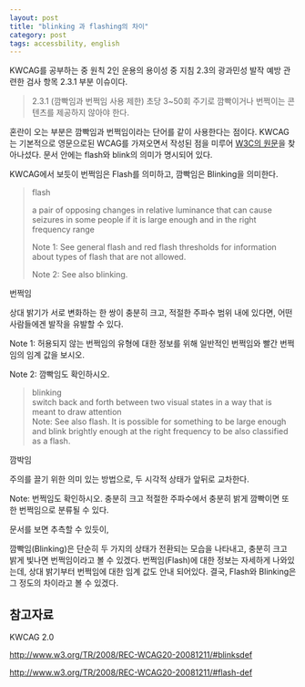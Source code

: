 ```yaml
---
layout: post
title: "blinking 과 flashing의 차이"
category: post
tags: accessbility, english
---
```

KWCAG를 공부하는 중 원칙 2인 운용의 용이성 중 지침 2.3의 광과민성 발작 예방 관련한 검사 항목 2.3.1 부분 이슈이다.

> 2.3.1 (깜빡임과 번쩍임 사용 제한) 초당 3~50회 주기로 깜빡이거나 번쩍이는 콘텐츠를 제공하지 않아야 한다.

혼란이 오는 부분은 깜빡임과 번쩍임이라는 단어를 같이 사용한다는 점이다. KWCAG는 기본적으로 영문으로된 WCAG를 가져오면서 작성된 점을 미루어 [W3C의 원문](https://www.w3.org/TR/WCAG20)을 찾아나섰다. 문서 안에는 flash와 blink의 의미가 명시되어 있다.

KWCAG에서 보듯이 번쩍임은 Flash를 의미하고, 깜빡임은 Blinking을 의미한다.


>    flash  
>  
>    a pair of opposing changes in relative luminance that can cause seizures in some people if it is large enough and in the right frequency range  
>  
>    Note 1: See general flash and red flash thresholds for information about types of flash that are not allowed.  
>  
>    Note 2: See also blinking.  

번쩍임

상대 밝기가 서로 변화하는 한 쌍이 충분히 크고, 적절한 주파수 범위 내에 있다면, 어떤 사람들에겐 발작을 유발할 수 있다.

Note 1: 허용되지 않는 번쩍임의 유형에 대한 정보를 위해 일반적인 번쩍임와 빨간 번쩍임의 임계 값을 보시오.

Note 2: 깜빡임도 확인하시오.

>    blinking  
>    switch back and forth between two visual states in a way that is meant to draw attention  
>    Note: See also flash. It is possible for something to be large enough and blink brightly enough at the right frequency to be also classified as a flash.  

깜박임

주의를 끌기 위한 의미 있는 방법으로, 두 시각적 상태가 앞뒤로 교차한다.

Note: 번쩍임도 확인하시오. 충분히 크고 적절한 주파수에서 충분히 밝게 깜빡이면 또한 번쩍임으로 분류될 수 있다.



문서를 보면 추측할 수 있듯이,

깜빡임(Blinking)은 단순히 두 가지의 상태가 전환되는 모습을 나타내고, 충분히 크고 밝게 빛나면 번쩍임이라고 볼 수 있겠다. 번쩍임(Flash)에 대한 정보는 자세하게 나와있는데, 상대 밝기부터 번쩍임에 대한 임계 값도 안내 되어있다. 결국, Flash와 Blinking은 그 정도의 차이라고 볼 수 있겠다.



## 참고자료

KWCAG 2.0

http://www.w3.org/TR/2008/REC-WCAG20-20081211/#blinksdef

http://www.w3.org/TR/2008/REC-WCAG20-20081211/#flash-def
